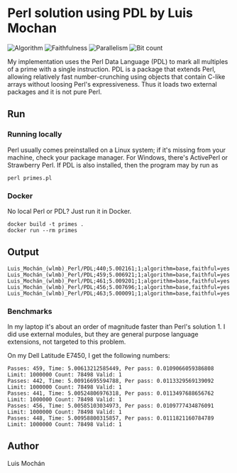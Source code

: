 # Perl solution using PDL by Luis Mochan

![Algorithm](https://img.shields.io/badge/Algorithm-base-green)
![Faithfulness](https://img.shields.io/badge/Faithful-yes-green)
![Parallelism](https://img.shields.io/badge/Parallel-no-green)
![Bit count](https://img.shields.io/badge/Bits-unknown-yellowgreen)

My implementation uses the Perl Data Language (PDL) to mark all multiples of
a prime with a single instruction. PDL is a package that extends Perl,
allowing relatively fast number-crunching using objects that contain
C-like arrays without loosing Perl's expressiveness. Thus it loads two
external packages and it is not pure Perl.


## Run

### Running locally

Perl usually comes preinstalled on a Linux system; if it's missing
from your machine, check your package manager. For Windows, there's
ActivePerl or Strawberry Perl. If PDL is also installed, then the
program may by run as

```
perl primes.pl
```

### Docker

No local Perl or PDL? Just run it in Docker.

```
docker build -t primes .
docker run --rm primes
```

## Output

```
Luis_Mochán_(wlmb)_Perl/PDL;440;5.002161;1;algorithm=base,faithful=yes
Luis_Mochán_(wlmb)_Perl/PDL;459;5.006921;1;algorithm=base,faithful=yes
Luis_Mochán_(wlmb)_Perl/PDL;461;5.009201;1;algorithm=base,faithful=yes
Luis_Mochán_(wlmb)_Perl/PDL;456;5.007696;1;algorithm=base,faithful=yes
Luis_Mochán_(wlmb)_Perl/PDL;463;5.000091;1;algorithm=base,faithful=yes
```

### Benchmarks

In my laptop it's about an order of magnitude faster than Perl's
solution 1. I did use external modules, but they are general purpose
language extensions, not targeted to this problem.

On my Dell Latitude E7450, I get the following numbers:

```
Passes: 459, Time: 5.00613212585449, Per pass: 0.0109066059386808 Limit: 1000000 Count: 78498 Valid: 1
Passes: 442, Time: 5.00916695594788, Per pass: 0.0113329569139092 Limit: 1000000 Count: 78498 Valid: 1
Passes: 441, Time: 5.00524806976318, Per pass: 0.0113497688656762 Limit: 1000000 Count: 78498 Valid: 1
Passes: 456, Time: 5.00585103034973, Per pass: 0.0109777434876091 Limit: 1000000 Count: 78498 Valid: 1
Passes: 448, Time: 5.00958800315857, Per pass: 0.0111821160784789 Limit: 1000000 Count: 78498 Valid: 1
```

## Author

Luis Mochán
